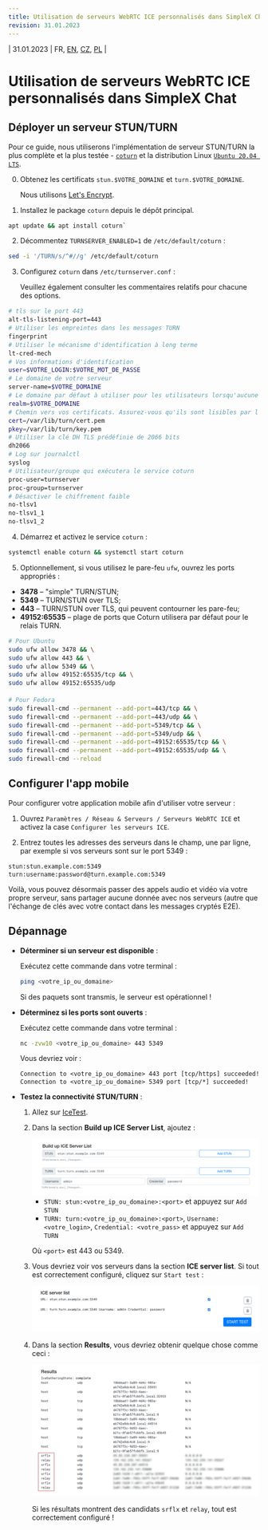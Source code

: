 ```yaml
---
title: Utilisation de serveurs WebRTC ICE personnalisés dans SimpleX Chat
revision: 31.01.2023
---
```

| 31.01.2023 | FR, [EN](/docs/WEBRTC.md), [CZ](/docs/lang/cs/WEBRTC.md), [PL](/docs/lang/pl/CLI.md) |

# Utilisation de serveurs WebRTC ICE personnalisés dans SimpleX Chat

## Déployer un serveur STUN/TURN

Pour ce guide, nous utiliserons l'implémentation de serveur STUN/TURN la plus complète et la plus testée - [`coturn`](https://github.com/coturn/coturn) et la distribution Linux [`Ubuntu 20.04 LTS`](https://ubuntu.com/download/server).

0. Obtenez les certificats `stun.$VOTRE_DOMAINE` et `turn.$VOTRE_DOMAINE`.

   Nous utilisons [Let's Encrypt](https://letsencrypt.org/fr/getting-started/).

1. Installez le package `coturn` depuis le dépôt principal.

```sh
apt update && apt install coturn`
```

2. Décommentez `TURNSERVER_ENABLED=1` de `/etc/default/coturn` :

```sh
sed -i '/TURN/s/^#//g' /etc/default/coturn
```

3. Configurez `coturn` dans `/etc/turnserver.conf` :

   Veuillez également consulter les commentaires relatifs pour chacune des options.

```sh
# tls sur le port 443
alt-tls-listening-port=443
# Utiliser les empreintes dans les messages TURN
fingerprint
# Utiliser le mécanisme d'identification à long terme
lt-cred-mech
# Vos informations d'identification
user=$VOTRE_LOGIN:$VOTRE_MOT_DE_PASSE
# Le domaine de votre serveur
server-name=$VOTRE_DOMAINE
# Le domaine par défaut à utiliser pour les utilisateurs lorsqu'aucune relation explicite origine/domaine n'a été trouvée
realm=$VOTRE_DOMAINE
# Chemin vers vos certificats. Assurez-vous qu'ils sont lisibles par l'utilisateur/groupe du processus cotun
cert=/var/lib/turn/cert.pem
pkey=/var/lib/turn/key.pem
# Utiliser la clé DH TLS prédéfinie de 2066 bits
dh2066
# Log sur journalctl
syslog
# Utilisateur/groupe qui exécutera le service coturn
proc-user=turnserver
proc-group=turnserver
# Désactiver le chiffrement faible
no-tlsv1
no-tlsv1_1
no-tlsv1_2
```

4. Démarrez et activez le service `coturn` :

```sh
systemctl enable coturn && systemctl start coturn
```

5. Optionnellement, si vous utilisez le pare-feu `ufw`, ouvrez les ports appropriés :

- **3478** – "simple" TURN/STUN;
- **5349** – TURN/STUN over TLS;
- **443** – TURN/STUN over TLS, qui peuvent contourner les pare-feu;
- **49152:65535** – plage de ports que Coturn utilisera par défaut pour le relais TURN.

```sh
# Pour Ubuntu
sudo ufw allow 3478 && \
sudo ufw allow 443 && \
sudo ufw allow 5349 && \
sudo ufw allow 49152:65535/tcp && \
sudo ufw allow 49152:65535/udp

# Pour Fedora
sudo firewall-cmd --permanent --add-port=443/tcp && \
sudo firewall-cmd --permanent --add-port=443/udp && \
sudo firewall-cmd --permanent --add-port=5349/tcp && \
sudo firewall-cmd --permanent --add-port=5349/udp && \
sudo firewall-cmd --permanent --add-port=49152:65535/tcp && \
sudo firewall-cmd --permanent --add-port=49152:65535/udp && \
sudo firewall-cmd --reload
```

## Configurer l'app mobile

Pour configurer votre application mobile afin d'utiliser votre serveur :

1. Ouvrez `Paramètres / Réseau & Serveurs / Serveurs WebRTC ICE` et activez la case `Configurer les serveurs ICE`.

2. Entrez toutes les adresses des serveurs dans le champ, une par ligne, par exemple si vos serveurs sont sur le port 5349 :

```
stun:stun.example.com:5349
turn:username:password@turn.example.com:5349
```

Voilà, vous pouvez désormais passer des appels audio et vidéo via votre propre serveur, sans partager aucune donnée avec nos serveurs (autre que l'échange de clés avec votre contact dans les messages cryptés E2E).

## Dépannage

- **Déterminer si un serveur est disponible** :

  Exécutez cette commande dans votre terminal :

  ```sh
  ping <votre_ip_ou_domaine>
  ```

  Si des paquets sont transmis, le serveur est opérationnel !

- **Déterminez si les ports sont ouverts** :

  Exécutez cette commande dans votre terminal :

  ```sh
  nc -zvw10 <votre_ip_ou_domaine> 443 5349
  ```

  Vous devriez voir :

  ```
  Connection to <votre_ip_ou_domaine> 443 port [tcp/https] succeeded!
  Connection to <votre_ip_ou_domaine> 5349 port [tcp/*] succeeded!
  ```

- **Testez la connectivité STUN/TURN** :

  1. Allez sur [IceTest](https://icetest.info/).

  2. Dans la section **Build up ICE Server List**, ajoutez :

     <img src="/docs/stun_1.png">

     - `STUN: stun:<votre_ip_ou_domaine>:<port>` et appuyez sur `Add STUN`
     - `TURN: turn:<votre_ip_ou_domaine>:<port>`, `Username: <votre_login>`, `Credential: <votre_pass>` et appuyez sur `Add TURN`

     Où `<port>` est 443 ou 5349.

  3. Vous devriez voir vos serveurs dans la section **ICE server list**. Si tout est correctement configuré, cliquez sur `Start test` :

     <img src="/docs/stun_2.png">

  4. Dans la section **Results**, vous devriez obtenir quelque chose comme ceci :

     <img src="/docs/stun_3.png">

     Si les résultats montrent des candidats `srflx` et `relay`, tout est correctement configuré !

